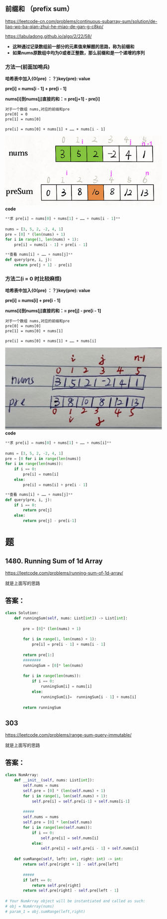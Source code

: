## 前缀和 （prefix sum）
https://leetcode-cn.com/problems/continuous-subarray-sum/solution/de-liao-wo-ba-qian-zhui-he-miao-de-gan-g-c8kp/

https://labuladong.github.io/algo/2/22/58/

- **这种通过记录数组前一部分的元素值来解题的思路，称为前缀和**
- **如果nums原数组中均为0或者正整数，那么前缀和是一个递增的序列**

### 方法一(前面加哨兵)

**哈希表中加入{0(pre) ：？}key(pre): value**

**pre[i] = nums[i - 1] + pre[i - 1]**

**nums[i]到nums[j]直接的和：= pre[j+1] - pre[i]**
```
对于一个数组 nums,对应的前缀和pre
pre[0] = 0
pre[1] = nums[0] 

pre[i] = nums[0] + nums[1] + …… + nums[i - 1]

```
![a](https://github.com/SSRRBB/Leetcode/blob/main/Images/306.png)
**code**
```python
**求 pre[i] = nums[0] + nums[1] + …… + nums[i - 1]**

nums = [3, 5, 2, -2, 4, 1]
pre = [0] * (len(nums) + 1)
for i in range(1, len(nums) + 1):
    pre[i] = nums[i - 1] + pre[i - 1]
```

```python
**查看 nums[i] + …… + nums[j]**
def query(pre, i, j):
    return pre[j + 1] - pre[i]
```    


### 方法二(i = 0 时比较麻烦)

**哈希表中加入{0(pre) ：？}key(pre): value**

**pre[i] = nums[i] + pre[i - 1]**

**nums[i]到nums[j]直接的和：= pre[j] - pre[i - 1]**

```
对于一个数组 nums,对应的前缀和pre
pre[0] = nums[0]
pre[1] = nums[0] + nums[1]

pre[i] = nums[0] + nums[1] + …… + nums[i]
```
![a](https://github.com/SSRRBB/Leetcode/blob/main/Images/307.png)
**code**
```python
**求 pre[i] = nums[0] + nums[1] + …… + nums[i]**

nums = [3, 5, 2, -2, 4, 1]
pre = [0 for i in range(len(nums)]
for i in range(len(nums)):
    if i == 0:
        pre[i] = nums[i]
    else:
        pre[i] = nums[i] + pre[i - 1]
```

```python
**查看 nums[i] + …… + nums[j]**
def query(pre, i, j):
    if i == 0:
        return pre[j]
    else:
        return pre[j] - pre[i-1] 
```

# 题
## 1480. Running Sum of 1d Array
https://leetcode.com/problems/running-sum-of-1d-array/

就是上面写的思路
## 答案：
```python
class Solution:
    def runningSum(self, nums: List[int]) -> List[int]:
               
        pre = [0]* (len(nums) + 1)
     
        for i in range(1, len(nums) + 1):
            pre[i] = pre[i - 1] + nums[i - 1]
            
        return pre[1:]
        ########
        runningSum = [0]* len(nums)
        
        for i in range(len(nums)):
            if i == 0:
                runningSum[i] = nums[i]
            else:
                runningSum[i]=  runningSum[i - 1] + nums[i]
                
        return runningSum
```
## 303
https://leetcode.com/problems/range-sum-query-immutable/

就是上面写的思路

## 答案：
```python
class NumArray:
    def __init__(self, nums: List[int]):
        self.nums = nums
        self.pre = [0] * (len(self.nums) + 1)
        for i in range(1, len(self.nums) + 1):
            self.pre[i] = self.pre[i-1] + self.nums[i-1]
            
        #####
        self.nums = nums
        self.pre = [0] * len(self.nums)
        for i in range(len(self.nums)):
            if i == 0:
                self.pre[i] = self.nums[i]
            else:
                self.pre[i] = self.pre[i - 1] + self.nums[i]

    def sumRange(self, left: int, right: int) -> int:
        return self.pre[right + 1] - self.pre[left]
        
        #####
        if left == 0:
            return self.pre[right]
        return self.pre[right] - self.pre[left - 1]
        
# Your NumArray object will be instantiated and called as such:
# obj = NumArray(nums)
# param_1 = obj.sumRange(left,right)
```


